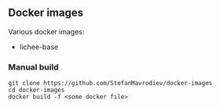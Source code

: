 ## Docker images

Various docker images:

* lichee-base

### Manual build

	git clone https://github.com/StefanMavrodiev/docker-images
	cd docker-images
	docker build -f <some docker file>

